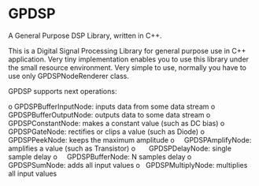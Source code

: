 # GPDSP
A General Purpose DSP Library, written in C++.

This is a Digital Signal Processing Library for general purpose use in C++ application.
Very tiny implementation enables you to use this library under the small resource environment.
Very simple to use, normally you have to use only GPDSPNodeRenderer class.

GPDSP supports next operations:

o  GPDSPBufferInputNode: inputs data from some data stream
o GPDSPBufferOutputNode: outputs data to some data stream
o     GPDSPConstantNode: makes a constant value (such as DC bias)
o         GPDSPGateNode: rectifies or clips a value (such as Diode)
o         GPDSPPeekNode: keeps the maximum amplitude
o      GPDSPAmplifyNode: amplifies a value (such as Transistor)
o        GPDSPDelayNode: single sample delay
o       GPDSPBufferNode: N samples delay
o          GPDSPSumNode: adds all input values
o     GPDSPMultiplyNode: multiplies all input values
